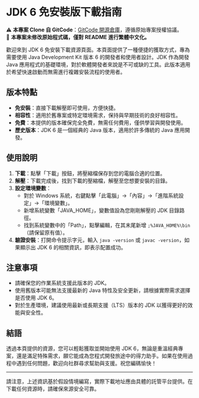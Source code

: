 # JDK 6 免安裝版下載指南

⚠️ **本專案 Clone 自 GitCode**：[GitCode 開源倉庫](https://gitcode.com/open-source-toolkit/7280d)，遵循原始專案授權協議。  
🔹 **本專案未修改原始程式碼，僅對 README 進行繁體中文化。** 

歡迎來到 JDK 6 免安裝下載資源頁面。本頁面提供了一種便捷的獲取方式，專為需要使用 Java Development Kit 版本 6 的開發者和使用者設計。JDK 作為開發 Java 應用程式的基礎環境，對於軟體開發者來說是不可或缺的工具。此版本適用於希望快速啟動而無需進行複雜安裝流程的使用者。

## 版本特點
- **免安裝**：直接下載解壓即可使用，方便快捷。
- **相容性**：適用於舊專案或特定環境需求，保持與早期技術的良好相容性。
- **免費**：本提供的版本確保完全免費，無需任何費用，僅供學習與開發使用。
- **歷史版本**：JDK 6 是一個經典的 Java 版本，適用於許多傳統的 Java 應用開發。

## 使用說明
1. **下載**：點擊「下載」按鈕，將壓縮檔保存到您的電腦合適的位置。
2. **解壓**：下載完成後，找到下載的壓縮檔，解壓至您想要安裝的目錄。
3. **設定環境變數**：
   - 對於 Windows 系統，右鍵點擊「此電腦」->「內容」->「進階系統設定」->「環境變數」。
   - 新增系統變數「JAVA_HOME」，變數值設為您剛剛解壓的 JDK 目錄路徑。
   - 找到系統變數中的「Path」，點擊編輯，在其末尾新增 `;%JAVA_HOME%\bin`（請保留原有值）。
4. **驗證安裝**：打開命令提示字元，輸入 `java -version` 或 `javac -version`，如果顯示出 JDK 6 的相關資訊，即表示配置成功。

## 注意事項
- 請確保您的作業系統支援此版本的 JDK。
- 使用舊版本可能無法支援最新的 Java 特性及安全更新，請根據實際需求選擇是否使用 JDK 6。
- 對於生產環境，建議使用最新或長期支援（LTS）版本的 JDK 以獲得更好的效能與安全性。

## 結語
透過本頁提供的資源，您可以輕鬆獲取並開始使用 JDK 6，無論是重溫經典專案，還是滿足特殊需求，願它能成為您程式開發旅途中的得力助手。如果在使用過程中遇到任何問題，歡迎向社群尋求幫助與支援。祝您編碼愉快！

---

請注意，上述資訊基於假設情境編寫，實際下載地址應由具體的託管平台提供。在下載任何資源時，請確保來源安全可靠。
